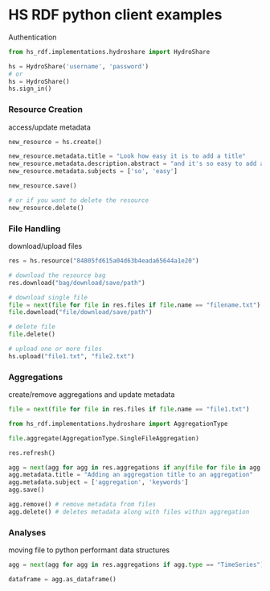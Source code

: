 # HS RDF python client examples

Authentication
```python
from hs_rdf.implementations.hydroshare import HydroShare

hs = HydroShare('username', 'password')
# or
hs = HydroShare()
hs.sign_in()
```
### Resource Creation
access/update metadata
```python
new_resource = hs.create()

new_resource.metadata.title = "Look how easy it is to add a title"
new_resource.metadata.description.abstract = "and it's so easy to add an abstract"
new_resource.metadata.subjects = ['so', 'easy']

new_resource.save()

# or if you want to delete the resource
new_resource.delete()
```
### File Handling
download/upload files
```python
res = hs.resource("84805fd615a04d63b4eada65644a1e20")

# download the resource bag
res.download("bag/download/save/path")

# download single file
file = next(file for file in res.files if file.name == "filename.txt")
file.download("file/download/save/path")

# delete file
file.delete()

# upload one or more files
hs.upload("file1.txt", "file2.txt")
```
### Aggregations
create/remove aggregations and update metadata
```python
file = next(file for file in res.files if file.name == "file1.txt")

from hs_rdf.implementations.hydroshare import AggregationType

file.aggregate(AggregationType.SingleFileAggregation)

res.refresh()

agg = next(agg for agg in res.aggregations if any(file for file in agg.files if file.name == "file1.txt"))
agg.metadata.title = "Adding an aggregation title to an aggregation"
agg.metadata.subject = ['aggregation', 'keywords']
agg.save()

agg.remove() # remove metadata from files
agg.delete() # deletes metadata along with files within aggregation
```
### Analyses
moving file to python performant data structures
```python
agg = next(agg for agg in res.aggregations if agg.type == "TimeSeries")

dataframe = agg.as_dataframe()
```
